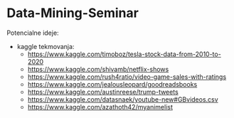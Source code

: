 # Data-Mining-Seminar
Potencialne ideje:
 - kaggle tekmovanja:
    - https://www.kaggle.com/timoboz/tesla-stock-data-from-2010-to-2020
    - https://www.kaggle.com/shivamb/netflix-shows
    - https://www.kaggle.com/rush4ratio/video-game-sales-with-ratings
    - https://www.kaggle.com/jealousleopard/goodreadsbooks
    - https://www.kaggle.com/austinreese/trump-tweets
    - https://www.kaggle.com/datasnaek/youtube-new#GBvideos.csv
    - https://www.kaggle.com/azathoth42/myanimelist

